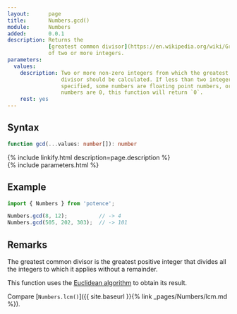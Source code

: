 ```yaml
---
layout:      page
title:       Numbers.gcd()
module:      Numbers
added:       0.0.1
description: Returns the
             [greatest common divisor](https://en.wikipedia.org/wiki/Greatest_common_divisor)
             of two or more integers.
parameters:
  values:
    description: Two or more non-zero integers from which the greatest common
                 divisor should be calculated. If less than two integers are
                 specified, some numbers are floating point numbers, or some
                 numbers are 0, this function will return `0`.
    rest: yes
---
```

## Syntax

```ts
function gcd(...values: number[]): number
```

<div class="description">{% include linkify.html description=page.description %}</div>
{% include parameters.html %}

## Example

```ts
import { Numbers } from 'potence';

Numbers.gcd(8, 12);          // -> 4
Numbers.gcd(505, 202, 303);  // -> 101
```

## Remarks

The greatest common divisor is the greatest positive integer that divides all
the integers to which it applies without a remainder.

This function uses the
[Euclidean algorithm](https://en.wikipedia.org/wiki/Euclidean_algorithm)
to obtain its result.

Compare [`Numbers.lcm()`]({{ site.baseurl }}{% link _pages/Numbers/lcm.md %}).
